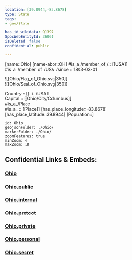 ```yaml
---
location: [39.8944,-83.8678] 
type: State
tags:
- geo/State

has_id_wikidata: Q1397 
SpocWebEntityId: 36061
isDeleted: false
confidential: public

---
```

[name::Ohio] 
[name-abbr::OH] 
#is_a_/member_of_/:: [[USA]]
#is_a_/member_of_/USA_/since :: 1803-03-01 


![[Ohio/Flag_of_Ohio.svg|350]]  
![[Ohio/Seal_of_Ohio.svg|350]]  


Country :: [[../../USA]]  
Capital :: [[Ohio/City/Columbus]]  
#is_a_/Place  
#is_a_ :: [[Place]] 
[has_place_longitude::-83.8678] 
[has_place_latitude::39.8944] 
[Population::] 



```leaflet
id: Ohio
geojsonFolder: ./Ohio/
markerFolder: ./Ohio/
zoomFeatures: true 
minZoom: 4 
maxZoom: 18
```


## Confidential Links & Embeds: 

### [Ohio](/_Standards/Earth/Continent/America~North/USA/USA~Central/Ohio.md) 

### [Ohio.public](/_public/Earth/Continent/America~North/USA/USA~Central/Ohio.public.md) 

### [Ohio.internal](/_internal/Earth/Continent/America~North/USA/USA~Central/Ohio.internal.md) 

### [Ohio.protect](/_protect/Earth/Continent/America~North/USA/USA~Central/Ohio.protect.md) 

### [Ohio.private](/_private/Earth/Continent/America~North/USA/USA~Central/Ohio.private.md) 

### [Ohio.personal](/_personal/Earth/Continent/America~North/USA/USA~Central/Ohio.personal.md) 

### [Ohio.secret](/_secret/Earth/Continent/America~North/USA/USA~Central/Ohio.secret.md)


